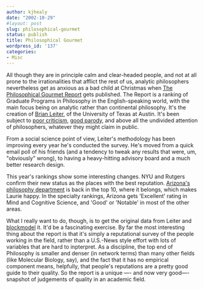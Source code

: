 ```yaml
---
author: kjhealy
date: "2002-10-29"
#layout: post
slug: philosophical-gourmet
status: publish
title: Philosophical Gourmet
wordpress_id: '137'
categories:
- Misc
---
```


All though they are in principle calm and clear-headed people, and not at all prone to the irrationalities that afflict the rest of us, analytic philosophers nevertheless get as anxious as a bad child at Christmas when [The Philosophical Gourmet Report](http://www.philosophicalgourmet.com/ "The Philosophical Gourmet Report 2002 - 2004 :: Welcome") gets published. The Report is a ranking of Graduate Programs in Philosophy in the English-speaking world, with the main focus being on analytic rather than continental philosophy. It's the creation of [Brian Leiter](http://www.utexas.edu/law/faculty/bleiter/), of the University of Texas at Austin. It's been subject to [poor criticism](http://www.people.fas.harvard.edu/~heck/antipgr/index.html), [good parody](http://www-personal.umich.edu/~velleman/Lighter2.html), and above all the undivided attention of philosophers, whatever they might claim in public.

From a social science point of view, Leiter's methodology has been improving every year he's conducted the survey. He's moved from a quick email poll of his friends (and a tendency to tweak any results that were, um, "obviously" wrong), to having a heavy-hitting advisory board and a much better research design.

This year's rankings show some interesting changes. NYU and Rutgers confirm their new status as the places with the best reputation. [Arizona's philosophy department](http://info-center.ccit.arizona.edu/~phil/) is back in the top 10, where it belongs, which makes Laurie happy. In the specialty rankings, Arizona gets 'Excellent' rating in Mind and Cognitive Science, and 'Good' or 'Notable' in most of the other areas.

What I really want to do, though, is to get the original data from Leiter and [blockmodel](http://mrvar.fdv.uni-lj.si/sola/info4/nusa/prnusa3e.htm) it. It'd be a fascinating exercise. By far the most interesting thing about the report is that it's simply a reputational survey of the people working in the field, rather than a U.S.-News style effort with lots of variables that are hard to inpterpret. As a discipline, the top end of Philosophy is smaller and denser (in network terms) than many other fields (like Molecular Biology, say), and the fact that it has no empirical component means, helpfully, that people's reputations are a pretty good guide to their quality. So the report is a unique —- and now very good—- snapshot of judgements of quality in an academic field.
